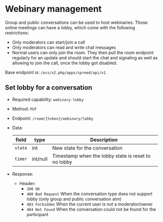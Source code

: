 # Webinary management

Group and public conversations can be used to host webinaries. Those online meetings can have a lobby, which come with the following restrictions:
* Only moderators can start/join a call
* Only moderators can read and write chat messages
* Normal users can only join the room. They then pull the room endpoint regularly for an update and should start the chat and signaling as well as allowing to join the call, once the lobby got disabled.


Base endpoint is: `/ocs/v2.php/apps/spreed/api/v1`

## Set lobby for a conversation

* Required capability: `webinary-lobby`
* Method: `PUT`
* Endpoint: `/room/{token}/webinary/lobby`
* Data:

    field | type | Description
    ------|------|------------
    `state` | int | New state for the conversation
    `timer` | int/null | Timestamp when the lobby state is reset to no lobby

* Response:
    - Header:
        + `200 OK`
        + `400 Bad Request` When the conversation type does not support lobby (only group and public conversation atm)
        + `403 Forbidden` When the current user is not a moderator/owner
        + `404 Not Found` When the conversation could not be found for the participant
